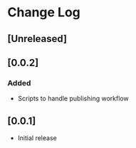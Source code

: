 # Change Log

## [Unreleased]

## [0.0.2]
### Added
- Scripts to handle publishing workflow

## [0.0.1]
- Initial release
